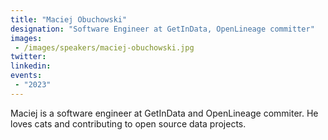 ```yaml
---
title: "Maciej Obuchowski"
designation: "Software Engineer at GetInData, OpenLineage committer"
images:
 - /images/speakers/maciej-obuchowski.jpg
twitter: 
linkedin: 
events:
 - "2023"
---
```


Maciej is a software engineer at GetInData and OpenLineage commiter. He loves cats and contributing to open source data projects.